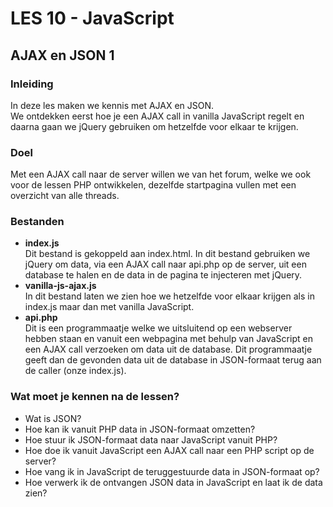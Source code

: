 # LES 10 - JavaScript
## AJAX en JSON 1
  
### Inleiding
In deze les maken we kennis met AJAX en JSON.  
We ontdekken eerst hoe je een AJAX call in vanilla JavaScript regelt en daarna gaan we jQuery gebruiken om hetzelfde voor elkaar te krijgen.  
  
### Doel
Met een AJAX call naar de server willen we van het forum, welke we ook voor de lessen PHP ontwikkelen, dezelfde startpagina vullen met een overzicht van alle threads.  
  
### Bestanden
  
* **index.js**  
  Dit bestand is gekoppeld aan index.html. In dit bestand gebruiken we jQuery om data,
  via een AJAX call naar api.php op de server, uit een database te halen en de data in
  de pagina te injecteren met jQuery.
* **vanilla-js-ajax.js**  
  In dit bestand laten we zien hoe we hetzelfde voor elkaar krijgen als in index.js maar dan met vanilla JavaScript.
* **api.php**  
  Dit is een programmaatje welke we uitsluitend op een webserver hebben staan en vanuit een webpagina met behulp van JavaScript en een AJAX call verzoeken om data uit de database. Dit programmaatje geeft dan de gevonden data uit de database in JSON-formaat terug aan de caller (onze index.js).

### Wat moet je kennen na de lessen?
* Wat is JSON? 
* Hoe kan ik vanuit PHP data in JSON-formaat omzetten?
* Hoe stuur ik JSON-formaat data naar JavaScript vanuit PHP?
* Hoe doe ik vanuit JavaScript een AJAX call naar een PHP script op de server?
* Hoe vang ik in JavaScript de teruggestuurde data in JSON-formaat op?
* Hoe verwerk ik de ontvangen JSON data in JavaScript en laat ik de data zien?